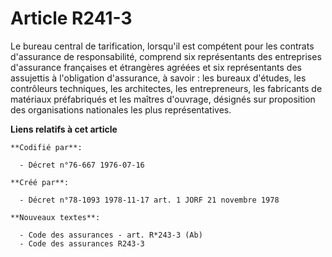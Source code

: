 # Article R241-3

Le bureau central de tarification, lorsqu'il est compétent pour les contrats d'assurance de responsabilité, comprend six
représentants des entreprises d'assurance françaises et étrangères agréées et six représentants des assujettis à l'obligation
d'assurance, à savoir : les bureaux d'études, les contrôleurs techniques, les architectes, les entrepreneurs, les fabricants
de matériaux préfabriqués et les maîtres d'ouvrage, désignés sur proposition des organisations nationales les plus
représentatives.

**Liens relatifs à cet article**

	**Codifié par**:

	  - Décret n°76-667 1976-07-16

	**Créé par**:

	  - Décret n°78-1093 1978-11-17 art. 1 JORF 21 novembre 1978

	**Nouveaux textes**:

	  - Code des assurances - art. R*243-3 (Ab)
	  - Code des assurances R243-3

